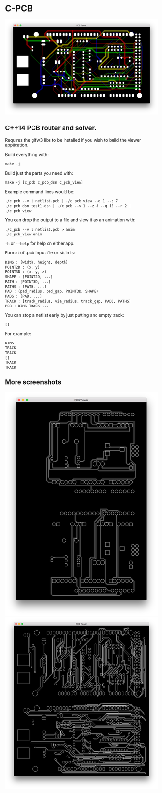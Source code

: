 # C-PCB

![](./test3.png)

## C++14 PCB router and solver.

Requires the glfw3 libs to be installed if you wish to build the viewer
application.

Build everything with:

```
make -j
```

Build just the parts you need with:

```
make -j [c_pcb c_pcb_dsn c_pcb_view]
```

Example command lines would be:

```
./c_pcb --v 1 netlist.pcb | ./c_pcb_view --o 1 --s 7
./c_pcb_dsn test1.dsn | ./c_pcb --v 1 --z 8 --q 10 --r 2 | ./c_pcb_view
```

You can drop the output to a file and view it as an animation with:

```
./c_pcb --v 1 netlist.pcb > anim
./c_pcb_view anim
```

`-h` or `--help` for help on either app.

Format of .pcb input file or stdin is:

```
DIMS : [width, height, depth]
POINT2D : (x, y)
POINT3D : (x, y, z)
SHAPE : [POINT2D, ...]
PATH : [POINT3D, ...]
PATHS : [PATH, ...]
PAD : (pad_radius, pad_gap, POINT3D, SHAPE)
PADS : [PAD, ...]
TRACK : [track_radius, via_radius, track_gap, PADS, PATHS]
PCB : DIMS TRACK ...
```

You can stop a netlist early by just putting and empty track:

```
[]
```

For example:

```
DIMS
TRACK
TRACK
[]
TRACK
TRACK
```

## More screenshots
![](./test5.png)
![](./test1.png)
